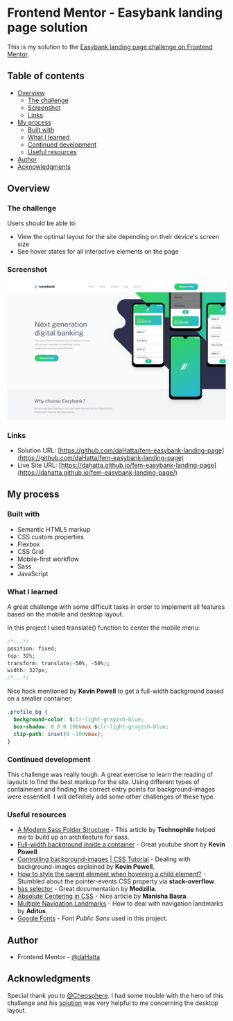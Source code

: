 # Frontend Mentor - Easybank landing page solution

This is my solution to the [Easybank landing page challenge on Frontend Mentor](https://www.frontendmentor.io/challenges/easybank-landing-page-WaUhkoDN).

## Table of contents

- [Overview](#overview)
  - [The challenge](#the-challenge)
  - [Screenshot](#screenshot)
  - [Links](#links)
- [My process](#my-process)
  - [Built with](#built-with)
  - [What I learned](#what-i-learned)
  - [Continued development](#continued-development)
  - [Useful resources](#useful-resources)
- [Author](#author)
- [Acknowledgments](#acknowledgments)

## Overview

### The challenge

Users should be able to:

- View the optimal layout for the site depending on their device's screen size
- See hover states for all interactive elements on the page

### Screenshot

![Easybank landing page solution](./screenshot.jpg)

### Links

- Solution URL: [https://github.com/daHatta/fem-easybank-landing-page](https://github.com/daHatta/fem-easybank-landing-page)
- Live Site URL: [https://dahatta.github.io/fem-easybank-landing-page](https://dahatta.github.io/fem-easybank-landing-page/)

## My process

### Built with

- Semantic HTML5 markup
- CSS custom properties
- Flexbox
- CSS Grid
- Mobile-first workflow
- Sass
- JavaScript

### What I learned

A great challenge with some difficult tasks in order to implement all features based on the mobile and desktop layout.

In this project I used translate() function to center the mobile menu:

```css
/*...*/
position: fixed;
top: 32%;
transform: translate(-50%, -50%);
width: 327px;
/*...*/
```

Nice hack mentioned by **Kevin Powell** to get a full-width background based on a smaller container:

```css
.profile_bg {
  background-color: $clr-light-grayish-blue;
  box-shadow: 0 0 0 100vmax $clr-light-grayish-blue;
  clip-path: inset(0 -100vmax);
}
```

### Continued development

This challenge was really tough. A great exercise to learn the reading of layouts to find the best markup for the site.
Using different types of containment and finding the correct entry points for background-images were essentiell.
I will definitely add some other challenges of these type.

### Useful resources

- [A Modern Sass Folder Structure](https://dev.to/dostonnabotov/a-modern-sass-folder-structure-330f) - This article by **Technophile** helped me to build up an architecture for sass.
- [Full-width background inside a container](https://www.youtube.com/shorts/81pnuZFarRw) - Great youtube short by **Kevin Powell**.
- [Controlling background-images | CSS Tutorial](https://www.youtube.com/watch?v=3T_Jy1CqH9k) - Dealing with background-images explained by **Kevin Powell**.
- [How to style the parent element when hovering a child element?](https://stackoverflow.com/questions/8114657/how-to-style-the-parent-element-when-hovering-a-child-element) - Stumbled about the pointer-events CSS property via **stack-overflow**.
- [has selector](https://developer.mozilla.org/en-US/docs/Web/CSS/:has) - Great documentation by **Modzilla**.
- [Absolute Centering in CSS](https://medium.com/front-end-weekly/absolute-centering-in-css-ea3a9d0ad72e) - Nice article by **Manisha Basra**.
- [Multiple Navigation Landmarks](https://www.aditus.io/patterns/multiple-navigation-landmarks/) - How to deal with navigation landmarks by **Aditus**.
- [Google Fonts](https://fonts.google.com/specimen/Public+Sans) - Font _Public Sans_ used in this project.

## Author

- Frontend Mentor - [@daHatta](https://www.frontendmentor.io/profile/daHatta)

## Acknowledgments

Special thank you to [@Cheosphere](https://www.frontendmentor.io/profile/Cheosphere). I had some trouble with the hero of this challenge and his [solution](https://www.frontendmentor.io/solutions/easybank-landing-page-7mneoJqNOs) was very helpful to me concerning the desktop layout.
